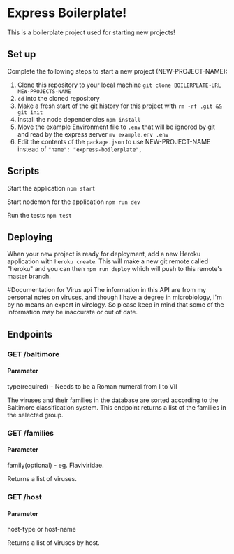 # Express Boilerplate!

This is a boilerplate project used for starting new projects!

## Set up

Complete the following steps to start a new project (NEW-PROJECT-NAME):

1. Clone this repository to your local machine `git clone BOILERPLATE-URL NEW-PROJECTS-NAME`
2. `cd` into the cloned repository
3. Make a fresh start of the git history for this project with `rm -rf .git && git init`
4. Install the node dependencies `npm install`
5. Move the example Environment file to `.env` that will be ignored by git and read by the express server `mv example.env .env`
6. Edit the contents of the `package.json` to use NEW-PROJECT-NAME instead of `"name": "express-boilerplate",`

## Scripts

Start the application `npm start`

Start nodemon for the application `npm run dev`

Run the tests `npm test`

## Deploying

When your new project is ready for deployment, add a new Heroku application with `heroku create`. This will make a new git remote called "heroku" and you can then `npm run deploy` which will push to this remote's master branch.

#Documentation for Virus api
The information in this API are from my personal notes on viruses, and though I have a degree in microbiology, I'm by no means an expert in virology. So please keep in mind that some of the information may be inaccurate or out of date.

## Endpoints

### GET /baltimore
#### Parameter
type(required) - Needs to be a Roman numeral from I to VII

The viruses and their families in the database are sorted according to the Baltimore classification system. This endpoint returns a list of the families in the selected group.

### GET /families
#### Parameter
family(optional) - eg. Flaviviridae.

Returns a list of viruses.

### GET /host
#### Parameter
host-type
or
host-name

Returns a list of viruses by host.
